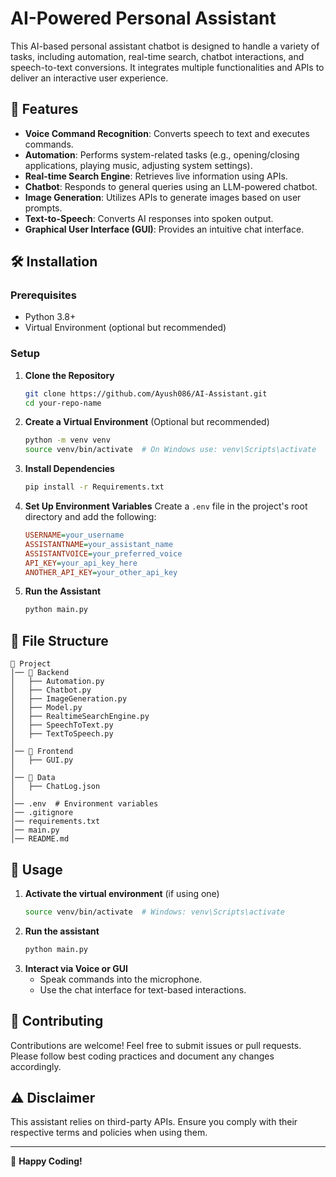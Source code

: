 # AI-Powered Personal Assistant

This AI-based personal assistant chatbot is designed to handle a variety of tasks, including automation, real-time search, chatbot interactions, and speech-to-text conversions. It integrates multiple functionalities and APIs to deliver an interactive user experience.

## 🚀 Features
- **Voice Command Recognition**: Converts speech to text and executes commands.
- **Automation**: Performs system-related tasks (e.g., opening/closing applications, playing music, adjusting system settings).
- **Real-time Search Engine**: Retrieves live information using APIs.
- **Chatbot**: Responds to general queries using an LLM-powered chatbot.
- **Image Generation**: Utilizes APIs to generate images based on user prompts.
- **Text-to-Speech**: Converts AI responses into spoken output.
- **Graphical User Interface (GUI)**: Provides an intuitive chat interface.

## 🛠 Installation

### Prerequisites
- Python 3.8+
- Virtual Environment (optional but recommended)

### Setup
1. **Clone the Repository**
   ```sh
   git clone https://github.com/Ayush086/AI-Assistant.git
   cd your-repo-name
   ```

2. **Create a Virtual Environment** (Optional but recommended)
   ```sh
   python -m venv venv
   source venv/bin/activate  # On Windows use: venv\Scripts\activate
   ```

3. **Install Dependencies**
   ```sh
   pip install -r Requirements.txt
   ```

4. **Set Up Environment Variables**
   Create a `.env` file in the project's root directory and add the following:
   ```ini
   USERNAME=your_username
   ASSISTANTNAME=your_assistant_name
   ASSISTANTVOICE=your_preferred_voice
   API_KEY=your_api_key_here
   ANOTHER_API_KEY=your_other_api_key
   ```

5. **Run the Assistant**
   ```sh
   python main.py
   ```

## 📂 File Structure
```
📂 Project
│── 📂 Backend
│   ├── Automation.py
│   ├── Chatbot.py
│   ├── ImageGeneration.py
│   ├── Model.py
│   ├── RealtimeSearchEngine.py
│   ├── SpeechToText.py
│   ├── TextToSpeech.py
│
│── 📂 Frontend
│   ├── GUI.py
│
│── 📂 Data
│   ├── ChatLog.json
│
│── .env  # Environment variables
│── .gitignore
│── requirements.txt
│── main.py
│── README.md
```

## 🎤 Usage
1. **Activate the virtual environment** (if using one)
   ```sh
   source venv/bin/activate  # Windows: venv\Scripts\activate
   ```
2. **Run the assistant**
   ```sh
   python main.py
   ```
3. **Interact via Voice or GUI**
   - Speak commands into the microphone.
   - Use the chat interface for text-based interactions.

## 🤝 Contributing
Contributions are welcome! Feel free to submit issues or pull requests. Please follow best coding practices and document any changes accordingly.

## ⚠️ Disclaimer
This assistant relies on third-party APIs. Ensure you comply with their respective terms and policies when using them.

---

🎉 **Happy Coding!**

